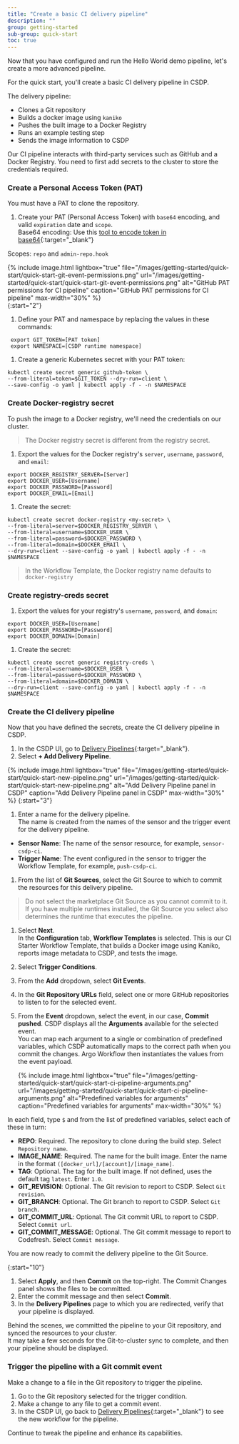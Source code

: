 ```yaml
---
title: "Create a basic CI delivery pipeline"
description: ""
group: getting-started
sub-group: quick-start
toc: true
---
```


Now that you have configured and run the Hello World demo pipeline, let's create a more advanced pipeline.  

For the quick start, you'll create a basic CI delivery pipeline in CSDP.  

The delivery pipeline:  
* Clones a Git repository
* Builds a docker image using `kaniko`
* Pushes the built image to a Docker Registry
* Runs an example testing step
* Sends the image information to CSDP

Our CI pipeline interacts with third-party services such as GitHub and a Docker Registry. You need to first add secrets to the cluster to store the credentials required. 


### Create a Personal Access Token (PAT)
You must have a PAT to clone the repository. 

1. Create your PAT (Personal Access Token) with `base64` encoding, and valid `expiration` date and `scope`.  
  Base64 encoding: Use this [tool to encode token in base64](https://www.base64encode.net/){:target="\_blank"}  
   
  Scopes: `repo` and `admin-repo.hook`  
  
  {% include 
   image.html 
   lightbox="true" 
   file="/images/getting-started/quick-start/quick-start-git-event-permissions.png" 
   url="/images/getting-started/quick-start/quick-start-git-event-permissions.png" 
   alt="GitHub PAT permissions for CI pipeline" 
   caption="GitHub PAT permissions for CI pipeline"
   max-width="30%" 
   %}  
{:start="2"}
1. Define your PAT and namespace by replacing the values in these commands:
  ```
   export GIT_TOKEN=[PAT token]
   export NAMESPACE=[CSDP runtime namespace]
  ```
1. Create a generic Kubernetes secret with your PAT token:
  ```
  kubectl create secret generic github-token \
  --from-literal=token=$GIT_TOKEN --dry-run=client \
  --save-config -o yaml | kubectl apply -f - -n $NAMESPACE
  ```

### Create Docker-registry secret
To push the image to a Docker registry, we'll need the credentials on our cluster.
> The Docker registry secret is different from the registry secret.

1. Export the values for the Docker registry's `server`, `username`, `password`, and `email`:  
  ```
  export DOCKER_REGISTRY_SERVER=[Server]
  export DOCKER_USER=[Username]
  export DOCKER_PASSWORD=[Password]
  export DOCKER_EMAIL=[Email]
  ```
1. Create the secret:   
  ``` 
  kubectl create secret docker-registry <my-secret> \
  --from-literal=server=$DOCKER_REGISTRY_SERVER \
  --from-literal=username=$DOCKER_USER \
  --from-literal=password=$DOCKER_PASSWORD \
  --from-literal=domain=$DOCKER_EMAIl \
  --dry-run=client --save-config -o yaml | kubectl apply -f - -n $NAMESPACE
  ```
 > In the Workflow Template, the Docker registry name defaults to `docker-registry`


### Create registry-creds secret


1. Export the values for your registry's `username`, `password`, and `domain`:
  ```
  export DOCKER_USER=[Username]
  export DOCKER_PASSWORD=[Password]
  export DOCKER_DOMAIN=[Domain]
  ```
1. Create the secret:
  ```
  kubectl create secret generic registry-creds \
  --from-literal=username=$DOCKER_USER \
  --from-literal=password=$DOCKER_PASSWORD \
  --from-literal=domain=$DOCKER_DOMAIN \
  --dry-run=client --save-config -o yaml | kubectl apply -f - -n $NAMESPACE
  ```

### Create the CI delivery pipeline
Now that you have defined the secrets, create the CI delivery pipeline in CSDP.

1. In the CSDP UI, go to [Delivery Pipelines](https://g.codefresh.io/2.0/pipelines){:target="\_blank"}.
1. Select **+ Add Delivery Pipeline**.

  {% include 
   image.html 
   lightbox="true" 
   file="/images/getting-started/quick-start/quick-start-new-pipeline.png" 
   url="/images/getting-started/quick-start/quick-start-new-pipeline.png" 
   alt="Add Delivery Pipeline panel in CSDP" 
   caption="Add Delivery Pipeline panel in CSDP"
   max-width="30%" 
   %}
{:start="3"}
1. Enter a name for the delivery pipeline.  
  The name is created from the names of the sensor and the trigger event for the delivery pipeline.   
  * **Sensor Name**: The name of the sensor resource, for example, `sensor-csdp-ci`.
  * **Trigger Name**: The event configured in the sensor to trigger the Workflow Template, for example, `push-csdp-ci`.
1. From the list of **Git Sources**, select the Git Source to which to commit the resources for this delivery pipeline.  
  > Do not select the marketplace Git Source as you cannot commit to it.   
    If you have multiple runtimes installed, the Git Source you select also determines the runtime that executes the pipeline.
1. Select **Next**.  
  In the **Configuration** tab, **Workflow Templates** is selected. This is our CI Starter Workflow Template, that builds a Docker image using Kaniko, reports image metadata to CSDP, and tests the image.
1. Select **Trigger Conditions**. 
1. From the **Add** dropdown, select **Git Events**.
1. In the **Git Repository URLs** field, select one or more GitHub repositories to listen to for the selected event. 
1. From the **Event** dropdown, select the event, in our case, **Commit pushed**.
  CSDP displays all the **Arguments** available for the selected event.    
  You can map each argument to a single or combination of predefined variables, which CSDP automatically maps to the correct path when you commit the changes. Argo Workflow then instantiates the values from the event payload.  
   
    {% include 
   image.html 
   lightbox="true" 
   file="/images/getting-started/quick-start/quick-start-ci-pipeline-arguments.png" 
   url="/images/getting-started/quick-start/quick-start-ci-pipeline-arguments.png" 
   alt="Predefined variables for arguments" 
   caption="Predefined variables for arguments"
   max-width="30%" 
   %}
     
  In each field, type `$` and from the list of predefined variables, select each of these in turn:  

  * **REPO**: Required. The repository to clone during the build step. Select `Repository name`.  
  * **IMAGE_NAME**: Required. The name for the built image. Enter the name in the format `([docker_url]/[account]/[image_name]`.  
  * **TAG**: Optional. The tag for the built image. If not defined, uses the default tag `latest`. Enter `1.0`.  
  * **GIT_REVISION**: Optional. The Git revision to report to CSDP. Select `Git revision`.  
  * **GIT_BRANCH**: Optional. The Git branch to report to CSDP. Select `Git branch`.  
  * **GIT_COMMIT_URL**: Optional. The Git commit URL to report to CSDP. Select `Commit url`.  
  * **GIT_COMMIT_MESSAGE**: Optional. The Git commit message to report to Codefresh. Select `Commit message`.   
  
  You are now ready to commit the delivery pipeline to the Git Source.  

{:start="10"}
1. Select **Apply**, and then **Commit** on the top-right.
  The Commit Changes panel shows the files to be committed.
1. Enter the commit message and then select **Commit**.
1. In the **Delivery Pipelines** page to which you are redirected, verify that your pipeline is displayed. 

  Behind the scenes, we committed the pipeline to your Git repository, and synced the resources to your cluster.  
  It may take a few seconds for the Git-to-cluster sync to complete, and then your pipeline should be displayed.

### Trigger the pipeline with a Git commit event
Make a change to a file in the Git repository to trigger the pipeline.

1. Go to the Git repository selected for the trigger condition.
1. Make a change to any file to get a commit event.
1. In the CSDP UI, go back to [Delivery Pipelines](https://g.codefresh.io/2.0/pipelines){:target="\_blank"} to see the new workflow for the pipeline.  

Continue to tweak the pipeline and enhance its capabilities. 


